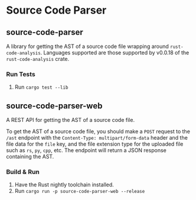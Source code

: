 # Source Code Parser

## source-code-parser
A library for getting the AST of a source code file wrapping around `rust-code-analysis`. Languages supported are those supported by v0.0.18 of the `rust-code-analysis` crate.

### Run Tests
1. Run `cargo test --lib`

## source-code-parser-web
A REST API for getting the AST of a source code file.

To get the AST of a source code file, you should make a `POST` request to the `/ast` endpoint with the `Content-Type: multipart/form-data` header and the file data for the `file` key, and the file extension type for the uploaded file such as `rs`, `py`, `cpp`, etc. The endpoint will return a JSON response containing the AST.

### Build & Run
1. Have the Rust nightly toolchain installed.
2. Run `cargo run -p source-code-parser-web --release`